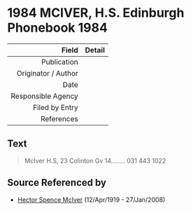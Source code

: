 ﻿---
layout: page
permalink: /sources/s61943082
---

# 1984 MCIVER, H.S. Edinburgh Phonebook 1984

Field | Detail
---:|:---
Publication | 
Originator / Author | 
Date | 
Responsible Agency | 
Filed by Entry | 
References | 

## Text

> McIver H.S, 23 Colinton Gv 14........ 031 443 1022
>

## Source Referenced by

* [Hector Spence McIver](../people/@34334364@-hector-spence-mciver-b1919-4-12-d2008-1-27.md) (12/Apr/1919 - 27/Jan/2008)

